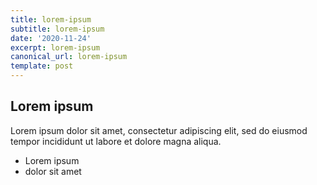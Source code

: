 ```yaml
---
title: lorem-ipsum
subtitle: lorem-ipsum
date: '2020-11-24'
excerpt: lorem-ipsum
canonical_url: lorem-ipsum
template: post
---
```

## Lorem ipsum
Lorem ipsum dolor sit amet, consectetur adipiscing elit, sed do eiusmod tempor incididunt ut labore et dolore magna aliqua.
- Lorem ipsum
- dolor sit amet